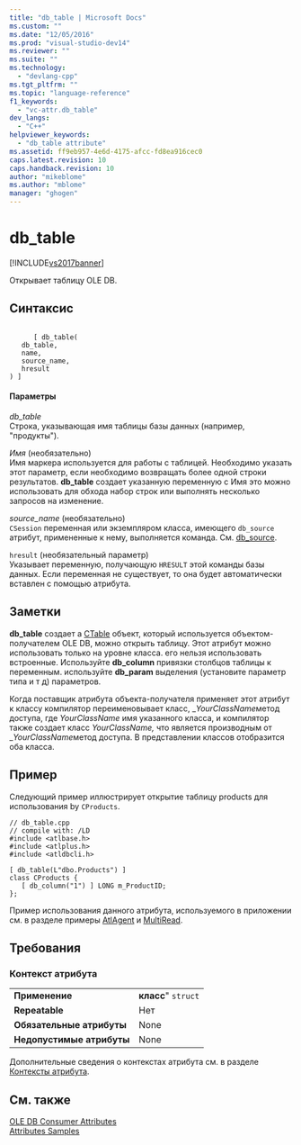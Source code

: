```yaml
---
title: "db_table | Microsoft Docs"
ms.custom: ""
ms.date: "12/05/2016"
ms.prod: "visual-studio-dev14"
ms.reviewer: ""
ms.suite: ""
ms.technology: 
  - "devlang-cpp"
ms.tgt_pltfrm: ""
ms.topic: "language-reference"
f1_keywords: 
  - "vc-attr.db_table"
dev_langs: 
  - "C++"
helpviewer_keywords: 
  - "db_table attribute"
ms.assetid: ff9eb957-4e6d-4175-afcc-fd8ea916cec0
caps.latest.revision: 10
caps.handback.revision: 10
author: "mikeblome"
ms.author: "mblome"
manager: "ghogen"
---
```

# db_table
[!INCLUDE[vs2017banner](../assembler/inline/includes/vs2017banner.md)]

Открывает таблицу OLE DB.  
  
## Синтаксис  
  
```  
  
      [ db_table(   
   db_table,   
   name,   
   source_name,   
   hresult   
) ]  
```  
  
#### Параметры  
 *db\_table*  
 Строка, указывающая имя таблицы базы данных \(например, "продукты"\).  
  
 *Имя* \(необязательно\)  
 Имя маркера используется для работы с таблицей.  Необходимо указать этот параметр, если необходимо возвращать более одной строки результатов.  **db\_table** создает указанную переменную с Имя это можно использовать для обхода набор строк или выполнять несколько запросов на изменение.  
  
 *source\_name* \(необязательно\)  
 `CSession` переменная или экземпляром класса, имеющего  `db_source` атрибут, примененные к нему, выполняется команда.  См. [db\_source](../windows/db-source.md).  
  
 `hresult` \(необязательный параметр\)  
 Указывает переменную, получающую `HRESULT` этой команды базы данных.  Если переменная не существует, то она будет автоматически вставлен с помощью атрибута.  
  
## Заметки  
 **db\_table** создает a  [CTable](../data/oledb/ctable-class.md) объект, который используется объектом\-получателем OLE DB, можно открыть таблицу.  Этот атрибут можно использовать только на уровне класса. его нельзя использовать встроенные.  Используйте **db\_column** привязки столбцов таблицы к переменным. используйте  **db\_param** выделения \(установите параметр типа и т д\) параметров.  
  
 Когда поставщик атрибута объекта\-получателя применяет этот атрибут к классу компилятор переименовывает класс, \_*YourClassName*метод доступа, где *YourClassName* имя указанного класса, и компилятор также создает класс *YourClassName,* что является производным от \_*YourClassName*метод доступа.  В представлении классов отобразится оба класса.  
  
## Пример  
 Следующий пример иллюстрирует открытие таблицу products для использования by `CProducts`.  
  
```  
// db_table.cpp  
// compile with: /LD  
#include <atlbase.h>  
#include <atlplus.h>  
#include <atldbcli.h>  
  
[ db_table(L"dbo.Products") ]  
class CProducts {  
   [ db_column("1") ] LONG m_ProductID;  
};  
```  
  
 Пример использования данного атрибута, используемого в приложении см. в разделе примеры [AtlAgent](http://msdn.microsoft.com/ru-ru/52bef5da-c1a0-4223-b4e6-9e464b6db409) и  [MultiRead](http://msdn.microsoft.com/ru-ru/5a2a915a-77dc-492f-94b2-1b809995dd5e).  
  
## Требования  
  
### Контекст атрибута  
  
|||  
|-|-|  
|**Применение**|**класс**"  `struct`|  
|**Repeatable**|Нет|  
|**Обязательные атрибуты**|None|  
|**Недопустимые атрибуты**|None|  
  
 Дополнительные сведения о контекстах атрибута см. в разделе [Контексты атрибута](../windows/attribute-contexts.md).  
  
## См. также  
 [OLE DB Consumer Attributes](../windows/ole-db-consumer-attributes.md)   
 [Attributes Samples](http://msdn.microsoft.com/ru-ru/558ebdb2-082f-44dc-b442-d8d33bf7bdb8)